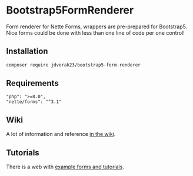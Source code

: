 Bootstrap5FormRenderer
=============================

Form renderer for Nette Forms, wrappers are pre-prepared for Bootstrap5.
Nice forms could be done with less than one line of code per one control!


Installation
------------

```sh
composer require jdvorak23/bootstrap5-form-renderer
```

Requirements
------------

    "php": ">=8.0",
    "nette/forms": "^3.1"

Wiki
----

A lot of information and reference [in the wiki](https://github.com/jdvorak23/bootstrap5-form-renderer/wiki).

Tutorials
---------

There is a web with [example forms and tutorials](http://jan-dvorak.cz).